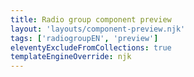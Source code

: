 ```yaml
---
title: Radio group component preview
layout: 'layouts/component-preview.njk'
tags: ['radiogroupEN', 'preview']
eleventyExcludeFromCollections: true
templateEngineOverride: njk
---
```


<gcds-fieldset fieldset-id="fieldset" legend="Legend" hint="Hint / Example message.">
  <gcds-radio-group name="radio" options='[{"id":"form-radio-1","label":"Label 1","hint":"Description or example to make the option clearer"},{"id":"form-radio-r","label":"Label 2","hint":"Description or example to make the option clearer"}]'>
  </gcds-radio-group>
</gcds-fieldset>
